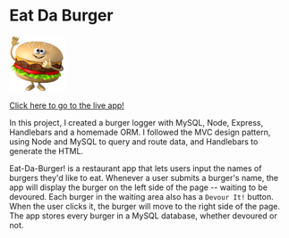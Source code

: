 
# Eat Da Burger
<img style="max-width: 100px" src="./public/assets/img/happyburger.png">

[Click here to go to the live app!](https://burger1127.herokuapp.com/)

In this project, I created a burger logger with MySQL, Node, Express, Handlebars and a homemade ORM. I followed the MVC design pattern, using Node and MySQL to query and route data, and Handlebars to generate the HTML.

Eat-Da-Burger! is a restaurant app that lets users input the names of burgers they'd like to eat.  Whenever a user submits a burger's name, the app will display the burger on the left side of the page -- waiting to be devoured.  Each burger in the waiting area also has a `Devour It!` button. When the user clicks it, the burger will move to the right side of the page.  The app stores every burger in a MySQL database, whether devoured or not.
